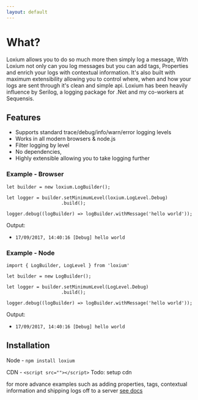 ```yaml
---
layout: default
---
```

# What?

Loxium allows you to do so much more then simply log a message, With Loxium not only can you log messages but you can add tags, Properties and enrich your logs with contextual information. It's also built with maximum extensibility allowing you to control where, when and how your logs are sent through it's clean and simple api. Loxium has been heavily influence by Serilog, a logging package for .Net and my co-workers at Sequensis.

## Features


* Supports standard trace/debug/info/warn/error logging levels 
* Works in all modern browsers & node.js
* Filter logging by level
* No dependencies, 
* Highly extensible allowing you to take logging further

### Example - Browser

```JS
let builder = new loxium.LogBuilder();
    
let logger = builder.setMinimumLevel(loxium.LogLevel.Debug)
                    .build();

logger.debug((logBuilder) => logBuilder.withMessage('hello world'));
```

Output:
- `17/09/2017, 14:40:16 [Debug] hello world`

### Example - Node
```JS
import { LogBuilder, LogLevel } from 'loxium'

let builder = new LogBuilder();

let logger = builder.setMinimumLevel(LogLevel.Debug)
                    .build();

logger.debug((logBuilder) => logBuilder.withMessage('hello world'));
```

Output:
- `17/09/2017, 14:40:16 [Debug] hello world`

## Installation
Node - `npm install loxium`

CDN - `<script src=""></script>` Todo: setup cdn

for more advance examples such as adding properties, tags, contextual information and shipping logs off to a server [see docs](https://github.com/Supercide/loxium/wiki)
